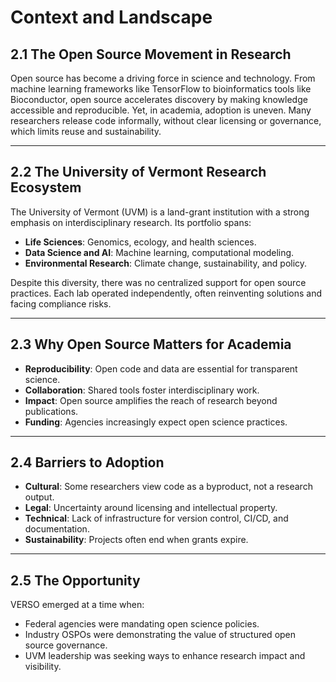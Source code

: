 # Context and Landscape

## **2.1 The Open Source Movement in Research**
Open source has become a driving force in science and technology. From machine learning frameworks like TensorFlow to bioinformatics tools like Bioconductor, open source accelerates discovery by making knowledge accessible and reproducible. Yet, in academia, adoption is uneven. Many researchers release code informally, without clear licensing or governance, which limits reuse and sustainability.

---

## **2.2 The University of Vermont Research Ecosystem**
The University of Vermont (UVM) is a land-grant institution with a strong emphasis on interdisciplinary research. Its portfolio spans:
- **Life Sciences**: Genomics, ecology, and health sciences.
- **Data Science and AI**: Machine learning, computational modeling.
- **Environmental Research**: Climate change, sustainability, and policy.

Despite this diversity, there was no centralized support for open source practices. Each lab operated independently, often reinventing solutions and facing compliance risks.

---

## **2.3 Why Open Source Matters for Academia**
- **Reproducibility**: Open code and data are essential for transparent science.
- **Collaboration**: Shared tools foster interdisciplinary work.
- **Impact**: Open source amplifies the reach of research beyond publications.
- **Funding**: Agencies increasingly expect open science practices.

---

## **2.4 Barriers to Adoption**
- **Cultural**: Some researchers view code as a byproduct, not a research output.
- **Legal**: Uncertainty around licensing and intellectual property.
- **Technical**: Lack of infrastructure for version control, CI/CD, and documentation.
- **Sustainability**: Projects often end when grants expire.

---

## **2.5 The Opportunity**
VERSO emerged at a time when:
- Federal agencies were mandating open science policies.
- Industry OSPOs were demonstrating the value of structured open source governance.
- UVM leadership was seeking ways to enhance research impact and visibility.
